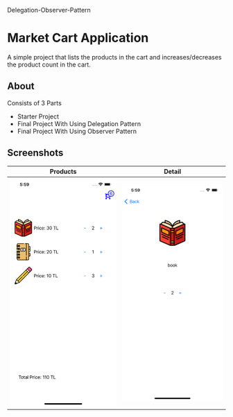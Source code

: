 Delegation-Observer-Pattern

# Market Cart Application
A simple project that lists the products in the cart and increases/decreases the product count in the cart.

## About
Consists of 3 Parts
- Starter Project
- Final Project With Using Delegation Pattern
- Final Project With Using Observer Pattern

## Screenshots
| Products | Detail |
|:---------:|:----------:|
| <img src="./README Files/product-list.png"> | <img src="./README Files/product-detail.png"> |
